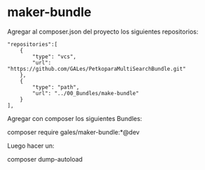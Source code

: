 # maker-bundle

Agregar al composer.json del proyecto los siguientes repositorios:

    "repositories":[
        {
            "type": "vcs",
            "url": "https://github.com/GALes/PetkoparaMultiSearchBundle.git"
        },
        {
            "type": "path",
            "url": "../00_Bundles/make-bundle"
        }
    ],
    
Agregar con composer los siguientes Bundles:

composer require gales/maker-bundle:*@dev

Luego hacer un:

composer dump-autoload
